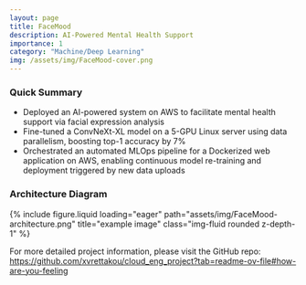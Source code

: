 ```yaml
---
layout: page
title: FaceMood
description: AI-Powered Mental Health Support
importance: 1
category: "Machine/Deep Learning"
img: /assets/img/FaceMood-cover.png
---
```


### Quick Summary

- Deployed an AI-powered system on AWS to facilitate mental health support via facial expression analysis
- Fine-tuned a ConvNeXt-XL model on a 5-GPU Linux server using data parallelism, boosting top-1 accuracy by 7%
- Orchestrated an automated MLOps pipeline for a Dockerized web application on AWS, enabling continuous model re-training and deployment triggered by new data uploads

### Architecture Diagram

<div class="row justify-content-center">
    {% include figure.liquid loading="eager" path="assets/img/FaceMood-architecture.png" title="example image" class="img-fluid rounded z-depth-1" %}
</div>

For more detailed project information, please visit the GitHub repo: <https://github.com/xvrettakou/cloud_eng_project?tab=readme-ov-file#how-are-you-feeling>
